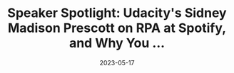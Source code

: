 ---
category:
- .nan
date: 2023-05-17
keyword_suggestion: ubuntu install docker
post_inspiration: https://www.informationweek.com/ai-or-machine-learning/speaker-spotlight-udacitys-sidney-madison-prescott-on-rpa-at-spotify-and-why-you-should-be-ready-for-rda
silot_terms: digital automation
title: 'Speaker Spotlight: Udacity''s Sidney Madison Prescott on RPA at Spotify, and
  Why You ...'
---